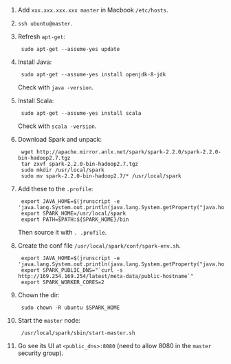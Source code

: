 1. Add `xxx.xxx.xxx.xxx master` in Macbook `/etc/hosts`.
1. `ssh ubuntu@master`.
1. Refresh `apt-get`:

        sudo apt-get --assume-yes update
1. Install Java:

        sudo apt-get --assume-yes install openjdk-8-jdk

    Check with `java -version`.
1. Install Scala:

        sudo apt-get --assume-yes install scala

    Check with `scala -version`.
1. Download Spark and unpack:

        wget http://apache.mirror.anlx.net/spark/spark-2.2.0/spark-2.2.0-bin-hadoop2.7.tgz
        tar zxvf spark-2.2.0-bin-hadoop2.7.tgz
        sudo mkdir /usr/local/spark
        sudo mv spark-2.2.0-bin-hadoop2.7/* /usr/local/spark
1. Add these to the `.profile`:

        export JAVA_HOME=$(jrunscript -e 'java.lang.System.out.println(java.lang.System.getProperty("java.home"));')
        export SPARK_HOME=/usr/local/spark
        export PATH=$PATH:${SPARK_HOME}/bin

    Then source it with `. .profile`.

1. Create the conf file `/usr/local/spark/conf/spark-env.sh`.

        export JAVA_HOME=$(jrunscript -e 'java.lang.System.out.println(java.lang.System.getProperty("java.home"));')
        export SPARK_PUBLIC_DNS="`curl -s http://169.254.169.254/latest/meta-data/public-hostname`"
        export SPARK_WORKER_CORES=2

1. Chown the dir:

        sudo chown -R ubuntu $SPARK_HOME

1. Start the `master` node:

        /usr/local/spark/sbin/start-master.sh

1. Go see its UI at `<public_dns>:8080` (need to allow 8080 in the `master`
   security group).
